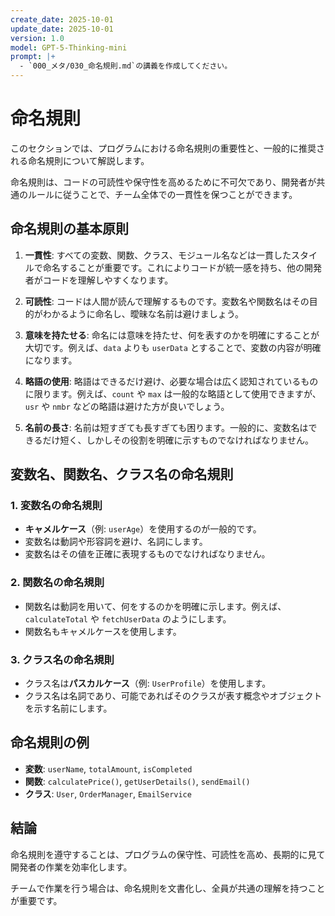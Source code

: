 ```yaml
---
create_date: 2025-10-01
update_date: 2025-10-01
version: 1.0
model: GPT-5-Thinking-mini
prompt: |+
  - `000_メタ/030_命名規則.md`の講義を作成してください。
---
```

# 命名規則

このセクションでは、プログラムにおける命名規則の重要性と、一般的に推奨される命名規則について解説します。

命名規則は、コードの可読性や保守性を高めるために不可欠であり、開発者が共通のルールに従うことで、チーム全体での一貫性を保つことができます。

## 命名規則の基本原則

1. **一貫性**: すべての変数、関数、クラス、モジュール名などは一貫したスタイルで命名することが重要です。これによりコードが統一感を持ち、他の開発者がコードを理解しやすくなります。
   
2. **可読性**: コードは人間が読んで理解するものです。変数名や関数名はその目的がわかるように命名し、曖昧な名前は避けましょう。

3. **意味を持たせる**: 命名には意味を持たせ、何を表すのかを明確にすることが大切です。例えば、`data` よりも `userData` とすることで、変数の内容が明確になります。

4. **略語の使用**: 略語はできるだけ避け、必要な場合は広く認知されているものに限ります。例えば、`count` や `max` は一般的な略語として使用できますが、`usr` や `nmbr` などの略語は避けた方が良いでしょう。

5. **名前の長さ**: 名前は短すぎても長すぎても困ります。一般的に、変数名はできるだけ短く、しかしその役割を明確に示すものでなければなりません。

## 変数名、関数名、クラス名の命名規則

### 1. 変数名の命名規則

- **キャメルケース**（例: `userAge`）を使用するのが一般的です。
- 変数名は動詞や形容詞を避け、名詞にします。
- 変数名はその値を正確に表現するものでなければなりません。

### 2. 関数名の命名規則

- 関数名は動詞を用いて、何をするのかを明確に示します。例えば、`calculateTotal` や `fetchUserData` のようにします。
- 関数名もキャメルケースを使用します。

### 3. クラス名の命名規則

- クラス名は**パスカルケース**（例: `UserProfile`）を使用します。
- クラス名は名詞であり、可能であればそのクラスが表す概念やオブジェクトを示す名前にします。

## 命名規則の例

- **変数**: `userName`, `totalAmount`, `isCompleted`
- **関数**: `calculatePrice()`, `getUserDetails()`, `sendEmail()`
- **クラス**: `User`, `OrderManager`, `EmailService`

## 結論

命名規則を遵守することは、プログラムの保守性、可読性を高め、長期的に見て開発者の作業を効率化します。

チームで作業を行う場合は、命名規則を文書化し、全員が共通の理解を持つことが重要です。